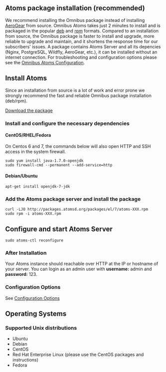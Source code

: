 ## Atoms package installation (recommended)
We recommend installing the Omnibus package instead of installing [AeroGear](https://github.com/aerogear/aerogear-unifiedpush-server) from source. Omnibus Atoms takes just 2 minutes to install and is packaged in the popular [deb](http://packages.atomsd.org/packages/) and [rpm](http://packages.atomsd.org/packages/) formats. Compared to an installation from source, the Omnibus package is faster to install and upgrade, more reliable to upgrade and maintain, and it shortens the response time for our subscribers' issues. A package contains Atoms Server and all its depencies (Nginx, PostgreSQL, Wildfly, AeroGear, etc.), it can be installed without an internet connection. For troubleshooting and configuration options please see the [Omnibus Atoms Configuration](doc/settings/configuration.md#configuration-options).

## Install Atoms
Since an installation from source is a lot of work and error prone we strongly recommend the fast and reliable Omnibus package installation (deb/rpm).

[Download the package](http://packages.atomsd.org/packages/)
### Install and configure the necessary dependencies
#### CentOS/RHEL/Fedora
On Centos 6 and 7, the commands below will also open HTTP and SSH access in the system firewall.

    sudo yum install java-1.7.0-openjdk
    sudo firewall-cmd --permanent --add-service=http

#### Debian/Ubuntu

    apt-get install openjdk-7-jdk

### Add the Atoms package server and install the package

    curl -LJO http://packages.atomsd.org/packages/el/7/atoms-XXX.rpm
    sudo rpm -i atoms-XXX.rpm

## Configure and start Atoms Server
    sudo atoms-ctl reconfigure

### After Installation 
Your Atoms instance should reachable over HTTP at the IP or hostname of your server. You can login as an admin user with **username:** admin and **password:** 123.

### Configuration Options 
See [Configuration Options](doc/settings/atoms-configuration-options.md)

## Operating Systems
### Supported Unix distributions

* Ubuntu
* Debian
* CentOS
* Red Hat Enterprise Linux (please use the CentOS packages and instructions)
* Fedora
